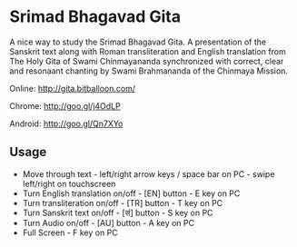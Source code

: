 Srimad Bhagavad Gita
====================

A nice way to study the Srimad Bhagavad Gita. A presentation of the Sanskrit text along with Roman transliteration and English translation from The Holy Gita of Swami Chinmayananda synchronized with correct, clear and resonaant chanting by Swami Brahmananda of the Chinmaya Mission.

Online: http://gita.bitballoon.com/

Chrome: http://goo.gl/j4OdLP

Android: http://goo.gl/Qn7XYo


Usage
-----
- Move through text - left/right arrow keys / space bar on PC - swipe left/right on touchscreen
- Turn English translation on/off - [EN] button - E key on PC
- Turn transliteration on/off - [TR] button - T key on PC
- Turn Sanskrit text on/off - [सं] button - S key on PC
- Turn Audio on/off - [AU] button - A key on PC
- Full Screen - F key on PC
